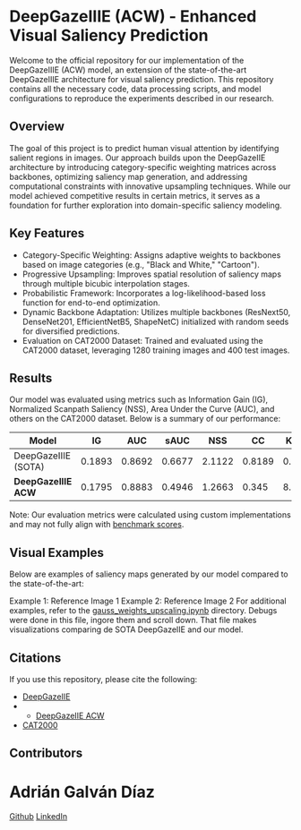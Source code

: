 # DeepGazeIIIE (ACW) - Enhanced Visual Saliency Prediction

Welcome to the official repository for our implementation of the DeepGazeIIIE (ACW) model, an extension of the state-of-the-art DeepGazeIIIE architecture for visual saliency prediction. This repository contains all the necessary code, data processing scripts, and model configurations to reproduce the experiments described in our research.

## Overview
The goal of this project is to predict human visual attention by identifying salient regions in images. Our approach builds upon the DeepGazeIIE architecture by introducing category-specific weighting matrices across backbones, optimizing saliency map generation, and addressing computational constraints with innovative upsampling techniques. While our model achieved competitive results in certain metrics, it serves as a foundation for further exploration into domain-specific saliency modeling.

## Key Features

- Category-Specific Weighting: Assigns adaptive weights to backbones based on image categories (e.g., "Black and White," "Cartoon").
- Progressive Upsampling: Improves spatial resolution of saliency maps through multiple bicubic interpolation stages.
- Probabilistic Framework: Incorporates a log-likelihood-based loss function for end-to-end optimization.
- Dynamic Backbone Adaptation: Utilizes multiple backbones (ResNext50, DenseNet201, EfficientNetB5, ShapeNetC) initialized with random seeds for diversified predictions.
- Evaluation on CAT2000 Dataset: Trained and evaluated using the CAT2000 dataset, leveraging 1280 training images and 400 test images.

## Results
Our model was evaluated using metrics such as Information Gain (IG), Normalized Scanpath Saliency (NSS), Area Under the Curve (AUC), and others on the CAT2000 dataset. Below is a summary of our performance:

| **Model**         | **IG**  | **AUC**  | **sAUC** | **NSS**  | **CC**   | **KLDiv** | **SIM**   |
|--------------------|---------|----------|----------|----------|----------|-----------|-----------|
| DeepGazeIIIE (SOTA)| 0.1893  | 0.8692   | 0.6677   | 2.1122   | 0.8189   | 0.3448    | 0.706     |
| **DeepGazeIIIE ACW**| 0.1795  | 0.8883   | 0.4946   | 1.2663   | 0.345    | 8.3372    | 0.3427    |

Note: Our evaluation metrics were calculated using custom implementations and may not fully align with [benchmark scores](https://saliency.tuebingen.ai/results_CAT2000.html).

## Visual Examples
Below are examples of saliency maps generated by our model compared to the state-of-the-art:

Example 1: Reference Image 1
Example 2: Reference Image 2
For additional examples, refer to the [gauss_weights_upscaling.ipynb](https://github.com/AdrianGalvanDiaz/DeepGazeIIE_ACW/blob/main/deepgaze_pytorch/gauss_weights_upscaling.ipynb) directory. Debugs were done in this file, ingore them and scroll down. That file makes visualizations comparing de SOTA DeepGazeIIE and our model. 

## Citations
If you use this repository, please cite the following:

- [DeepGazeIIE](https://openaccess.thecvf.com/content/ICCV2021/html/Linardos_DeepGaze_IIE_Calibrated_Prediction_in_and_Out-of-Domain_for_State-of-the-Art_Saliency_ICCV_2021_paper.html)
- - [DeepGazeIIE ACW](https://github.com/AdrianGalvanDiaz/DeepGazeIIE_ACW/blob/main/Where%20we%20look_%20Approach%20to%20Predicting%20Visual%20Attention%20in%20Images%20using%20Deep%20Learning.docx%20(1).pdf)
- [CAT2000](https://arxiv.org/abs/1505.03581)

## Contributors

# Adrián Galván Díaz
[Github](https://github.com/AdrianGalvanDiaz)
[LinkedIn](https://www.linkedin.com/in/adrian-galvan-15780826a/)